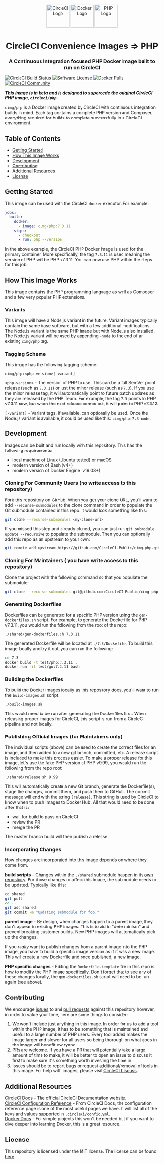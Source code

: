 <div align="center">
	<p>
		<img alt="CircleCI Logo" src="https://raw.github.com/CircleCI-Public/cimg-php/master/img/circle-circleci.svg?sanitize=true" width="75" />
		<img alt="Docker Logo" src="https://raw.github.com/CircleCI-Public/cimg-php/master/img/circle-docker.svg?sanitize=true" width="75" />
		<img alt="PHP Logo" src="https://raw.github.com/CircleCI-Public/cimg-php/master/img/circle-php.svg?sanitize=true" width="75" />
	</p>
	<h1>CircleCI Convenience Images => PHP</h1>
	<h3>A Continuous Integration focused PHP Docker image built to run on CircleCI</h3>
</div>

[![CircleCI Build Status](https://circleci.com/gh/CircleCI-Public/cimg-php.svg?style=shield)](https://circleci.com/gh/CircleCI-Public/cimg-php) [![Software License](https://img.shields.io/badge/license-MIT-blue.svg)](https://raw.githubusercontent.com/CircleCI-Public/cimg-php/master/LICENSE) [![Docker Pulls](https://img.shields.io/docker/pulls/cimg/php)](https://hub.docker.com/r/cimg/php) [![CircleCI Community](https://img.shields.io/badge/community-CircleCI%20Discuss-343434.svg)](https://discuss.circleci.com/c/ecosystem/circleci-images)

***This image is in beta and is designed to supercede the original CircleCI PHP image, `circleci/php`.***

`cimg/php` is a Docker image created by CircleCI with continuous integration builds in mind.
Each tag contains a complete PHP version and Composer, everything required for builds to complete successfully in a CircleCI environment.


## Table of Contents

- [Getting Started](#getting-started)
- [How This Image Works](#how-this-image-works)
- [Development](#development)
- [Contributing](#contributing)
- [Additional Resources](#additional-resources)
- [License](#license)


## Getting Started

This image can be used with the CircleCI `docker` executor.
For example:

```yaml
jobs:
  build:
    docker:
      - image: cimg/php:7.3.11
    steps:
      - checkout
      - run: php --version
```

In the above example, the CircleCI PHP Docker image is used for the primary container.
More specifically, the tag `7.3.11` is used meaning the version of PHP will be PHP v7.3.11.
You can now use PHP within the steps for this job.


## How This Image Works

This image contains the PHP programming language as well as Composer and a few very popular PHP extensions.

### Variants

This image will have a Node.js variant in the future.
Variant images typically contain the same base software, but with a few additional modifications.
The Node.js variant is the same PHP image but with Node.js also installed.
The Node.js variant will be used by appending `-node` to the end of an existing `cimg/php` tag.

### Tagging Scheme

This image has the following tagging scheme:

```
cimg/php:<php-version>[-variant]
```

`<php-version>` - The version of PHP to use.
This can be a full SemVer point release (such as `7.3.11`) or just the minor release (such as `7.3`).
If you use the minor release tag, it will automatically point to future patch updates as they are released by the PHP Team.
For example, the tag `7.3` points to PHP v7.3.11 now, but when the next release comes out, it will point to PHP v7.3.12.

`[-variant]` - Variant tags, if available, can optionally be used.
Once the Node.js variant is available, it could be used like this: `cimg/php:7.3-node`.


## Development

Images can be built and run locally with this repository.
This has the following requirements:

- local machine of Linux (Ubuntu tested) or macOS
- modern version of Bash (v4+)
- modern version of Docker Engine (v19.03+)

### Cloning For Community Users (no write access to this repository)

Fork this repository on GitHub.
When you get your clone URL, you'll want to add `--recurse-submodules` to the clone command in order to populate the Git submodule contained in this repo.
It would look something like this:

```bash
git clone --recurse-submodules <my-clone-url>
```

If you missed this step and already cloned, you can just run `git submodule update --recursive` to populate the submodule.
Then you can optionally add this repo as an upstream to your own:

```bash
git remote add upstream https://github.com/CircleCI-Public/cimg-php.git
```

### Cloning For Maintainers ( you have write access to this repository)

Clone the project with the following command so that you populate the submodule:

```bash
git clone --recurse-submodules git@github.com:CircleCI-Public/cimg-php.git
```

### Generating Dockerfiles

Dockerfiles can be generated for a specific PHP version using the `gen-dockerfiles.sh` script.
For example, to generate the Dockerfile for PHP v7.3.11, you would run the following from the root of the repo:

```bash
./shared/gen-dockerfiles.sh 7.3.11
```

The generated Dockerfile will be located at `./7.3/Dockefile`.
To build this image locally and try it out, you can run the following:

```bash
cd 7.3
docker build -t test/php:7.3.11 .
docker run -it test/go:7.3.11 bash
```

### Building the Dockerfiles

To build the Docker images locally as this repository does, you'll want to run the `build-images.sh` script:

```bash
./build-images.sh
```

This would need to be run after generating the Dockerfiles first.
When releasing proper images for CircleCI, this script is run from a CircleCI pipeline and not locally.

### Publishing Official Images (for Maintainers only)

The individual scripts (above) can be used to create the correct files for an image, and then added to a new git branch, committed, etc.
A release script is included to make this process easier.
To make a proper release for this image, let's use the fake PHP version of PHP v9.99, you would run the following from the repo root:

```bash
./shared/release.sh 9.99
```

This will automatically create a new Git branch, generate the Dockerfile(s), stage the changes, commit them, and push them to GitHub.
The commit message will end with the string `[release]`.
This string is used by CircleCI to know when to push images to Docker Hub.
All that would need to be done after that is:

- wait for build to pass on CircleCI
- review the PR
- merge the PR

The master branch build will then publish a release.

### Incorporating Changes

How changes are incorporated into this image depends on where they come from.

**build scripts** - Changes within the `./shared` submodule happen in its [own repository](https://github.com/CircleCI-Public/cimg-shared).
For those changes to affect this image, the submodule needs to be updated.
Typically like this:

```bash
cd shared
git pull
cd ..
git add shared
git commit -m "Updating submodule for foo."
```

**parent image** - By design, when changes happen to a parent image, they don't appear in existing PHP images.
This is to aid in "determinism" and prevent breaking customer builds.
New PHP images will automatically pick up the changes.

If you *really* want to publish changes from a parent image into the PHP image, you have to build a specific image version as if it was a new image.
This will create a new Dockerfile and once published, a new image.

**PHP specific changes** - Editing the `Dockerfile.template` file in this repo is how to modify the PHP image specifically.
Don't forget that to see any of these changes locally, the `gen-dockerfiles.sh` script will need to be run again (see above).


## Contributing

We encourage [issues](https://github.com/CircleCI-Public/cimg-php/issues) to and [pull requests](https://github.com/CircleCI-Public/cimg-php/pulls) against this repository however, in order to value your time, here are some things to consider:

1. We won't include just anything in this image. In order for us to add a tool within the PHP image, it has to be something that is maintained and useful to a large number of PHP users. Every tool added makes the image larger and slower for all users so being thorough on what goes in the image will benefit everyone.
1. PRs are welcome. If you have a PR that will potentially take a large amount of time to make, it will be better to open an issue to discuss it first to make sure it's something worth investing the time in.
1. Issues should be to report bugs or request additional/removal of tools in this image. For help with images, please visit [CircleCI Discuss](https://discuss.circleci.com/c/ecosystem/circleci-images).


## Additional Resources

[CircleCI Docs](https://circleci.com/docs/) - The official CircleCI Documentation website.  
[CircleCI Configuration Reference](https://circleci.com/docs/2.0/configuration-reference/#section=configuration) - From CircleCI Docs, the configuration reference page is one of the most useful pages we have.
It will list all of the keys and values supported in `.circleci/config.yml`.  
[Docker Docs](https://docs.docker.com/) - For simple projects this won't be needed but if you want to dive deeper into learning Docker, this is a great resource.  


## License

This repository is licensed under the MIT license.
The license can be found [here](./LICENSE).
